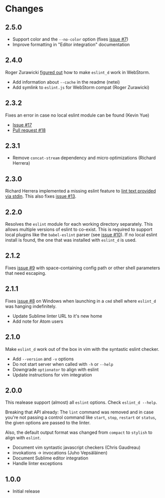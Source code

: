 # Changes

## 2.5.0

- Support color and the `--no-color` option (fixes [issue #7][])
- Improve formatting in "Editor integration" documentation

[issue #7]: https://github.com/mantoni/eslint_d.js/issues/7

## 2.4.0

Roger Zurawicki [figured out][pull #24] how to make `eslint_d` work in WebStorm.

- Add information about `--cache` in the readme (netei)
- Add symlink to `eslint.js` for WebStorm compat (Roger Zurawicki)

[pull #24]: https://github.com/mantoni/eslint_d.js/pull/24

## 2.3.2

Fixes an error in case no local eslint module can be found (Kevin Yue)

- [Issue #17](https://github.com/mantoni/eslint_d.js/issues/17)
- [Pull request #18](https://github.com/mantoni/eslint_d.js/pull/18)

## 2.3.1

- Remove `concat-stream` dependency and micro optimizations (Richard Herrera)

## 2.3.0

Richard Herrera implemented a missing eslint feature to [lint text provided via
stdin][]. This also fixes [issue #13][].

[lint text provided via stdin]: https://github.com/mantoni/eslint_d.js/pull/15
[issue #13]: https://github.com/mantoni/eslint_d.js/issues/13

## 2.2.0

Resolves the `eslint` module for each working directory separately. This allows
multiple versions of eslint to co-exist. This is required to support local
plugins like the `babel-eslint` parser (see [issue #10][]). If no local eslint
install is found, the one that was installed with `eslint_d` is used.

[issue #10]: https://github.com/mantoni/eslint_d.js/issues/10

## 2.1.2

Fixes [issue #9][] with space-containing config path or other shell parameters
that need escaping.

[issue #9]: https://github.com/mantoni/eslint_d.js/issues/9

## 2.1.1

Fixes [issue #8][] on Windows when launching in a `cmd` shell where `eslint_d`
was hanging indefinitely.

- Update Sublime linter URL to it's new home
- Add note for Atom users

[issue #8]: https://github.com/mantoni/eslint_d.js/issues/8

## 2.1.0

Make `eslint_d` work out of the box in vim with the syntastic eslint checker.

- Add `--version` and `-v` options
- Do not start server when called with `-h` or `--help`
- Downgrade `optionator` to align with eslint
- Update instructions for vim integration

## 2.0.0

This realease support (almost) all `eslint` options. Check `eslint_d --help`.

Breaking that API already: The `lint` command was removed and in case you're
not passing a control command like `start`, `stop`, `restart` or `status`, the
given options are passed to the linter.

Also, the default output format was changed from `compact` to `stylish` to
align with `eslint`.

- Document vim syntastic javascript checkers (Chris Gaudreau)
- invokations -> invocations (Juho Vepsäläinen)
- Document Sublime editor integration
- Handle linter exceptions

## 1.0.0

- Initial release
